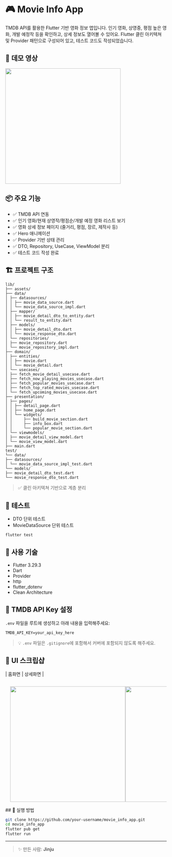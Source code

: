 # 🎮 Movie Info App

TMDB API를 활용한 Flutter 기반 영화 정보 앱입니다.
인기 영화, 상영중, 평점 높은 영화, 개발 예정작 등을 확인하고, 상세 정보도 열어볼 수 있어요.
Flutter 클린 아키텍쳐 및 Provider 패턴으로 구성되어 있고, 테스트 코드도 작성되었습니다.

## 📱 데모 영상

<img src="https://github.com/user-attachments/assets/c75bd0a1-f719-427f-9125-b838640730f3" width="360" />

## 📦 주요 기능

* ✅ TMDB API 연동
* ✅ 인기 영화/현재 상영작/평점순/개발 예정 영화 리스트 보기
* ✅ 영화 상세 정보 페이지 (줄거리, 평점, 장르, 제작사 등)
* ✅ Hero 애니메이션
* ✅ Provider 기반 상태 관리
* ✅ DTO, Repository, UseCase, ViewModel 분리
* ✅ 테스트 코드 작성 완료

## 🏗️ 프로젝트 구조

```
lib/
├── assets/
├── data/
│ ├── datasources/
│ │ ├── movie_data_source.dart
│ │ └── movie_data_source_impl.dart
│ ├── mapper/
│ │ ├── movie_detail_dto_to_entity.dart
│ │ └── result_to_entity.dart
│ ├── models/
│ │ ├── movie_detail_dto.dart
│ │ └── movie_response_dto.dart
│ └── repositories/
│ ├── movie_repository.dart
│ └── movie_repository_impl.dart
├── domain/
│ ├── entities/
│ │ ├── movie.dart
│ │ └── movie_detail.dart
│ └── usecases/
│ ├── fetch_movie_detail_usecase.dart
│ ├── fetch_now_playing_movies_usecase.dart
│ ├── fetch_popular_movies_usecase.dart
│ ├── fetch_top_rated_movies_usecase.dart
│ └── fetch_upcoming_movies_usecase.dart
├── presentation/
│ ├── pages/
│ │ ├── detail_page.dart
│ │ ├── home_page.dart
│ │ └── widgets/
│ │     ├── build_movie_section.dart
│ │     ├── info_box.dart
│ │     └── popular_movie_section.dart
│ └── viewmodels/
│ ├── movie_detail_view_model.dart
│ └── movie_view_model.dart
├── main.dart
test/
└── data/
├── datasources/
│ └── movie_data_source_impl_test.dart
└── models/
├── movie_detail_dto_test.dart
└── movie_response_dto_test.dart
```

> ✅ 클린 아키텍쳐 기반으로 계층 분리

## 🧪 테스트

* DTO 단위 테스트
* MovieDataSource 단위 테스트

```bash
flutter test
```

## 🔧 사용 기술

* Flutter 3.29.3
* Dart
* Provider
* http
* flutter\_dotenv
* Clean Architecture

## 🔑 TMDB API Key 설정

`.env` 파일을 루트에 생성하고 아래 내용을 입력해주세요:

```
TMDB_API_KEY=your_api_key_here
```

> 💡 `.env` 파일은 `.gitignore`에 포함해서 커버에 포함되지 않도록 해주세요.

## 📸 UI 스크립샵

| 홈화면                             | 상세화면                              |
<div align="center" style="display: flex; flex-wrap: nowrap; overflow-x: auto; padding: 15px;">
<img src="https://github.com/user-attachments/assets/32412e0b-b38d-4f7a-9966-e44ba113f8e3" width="360" />
<img src="https://github.com/user-attachments/assets/bce35a37-cc5a-42a6-9714-a997a1515237" width="360" />
</div>
## 📁 실행 방법

```bash
git clone https://github.com/your-username/movie_info_app.git
cd movie_info_app
flutter pub get
flutter run
```

---

> ✨ 만든 사람: **Jinju**

